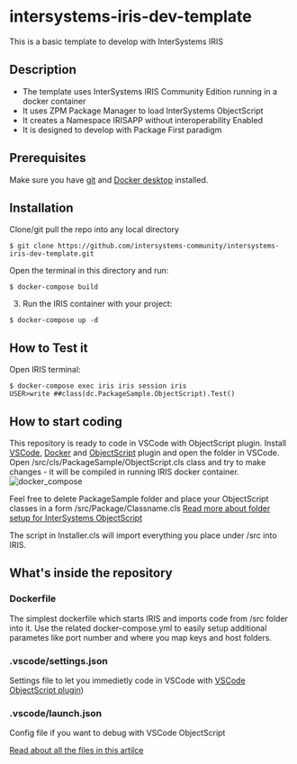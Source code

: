 # intersystems-iris-dev-template
This is a basic template to develop with InterSystems IRIS

## Description
* The template uses InterSystems IRIS Community Edition running in a docker container
* It uses ZPM Package Manager to load InterSystems ObjectScript
* It creates a Namespace IRISAPP without interoperability Enabled
* It is designed to develop with Package First paradigm

## Prerequisites
Make sure you have [git](https://git-scm.com/book/en/v2/Getting-Started-Installing-Git) and [Docker desktop](https://www.docker.com/products/docker-desktop) installed.

## Installation 

Clone/git pull the repo into any local directory

```
$ git clone https://github.com/intersystems-community/intersystems-iris-dev-template.git
```

Open the terminal in this directory and run:

```
$ docker-compose build
```

3. Run the IRIS container with your project:

```
$ docker-compose up -d
```

## How to Test it

Open IRIS terminal:

```
$ docker-compose exec iris iris session iris
USER>write ##class(dc.PackageSample.ObjectScript).Test()
```
## How to start coding
This repository is ready to code in VSCode with ObjectScript plugin.
Install [VSCode](https://code.visualstudio.com/), [Docker](https://marketplace.visualstudio.com/items?itemName=ms-azuretools.vscode-docker) and [ObjectScript](https://marketplace.visualstudio.com/items?itemName=daimor.vscode-objectscript) plugin and open the folder in VSCode.
Open /src/cls/PackageSample/ObjectScript.cls class and try to make changes - it will be compiled in running IRIS docker container.
![docker_compose](https://user-images.githubusercontent.com/2781759/76656929-0f2e5700-6547-11ea-9cc9-486a5641c51d.gif)

Feel free to delete PackageSample folder and place your ObjectScript classes in a form
/src/Package/Classname.cls
[Read more about folder setup for InterSystems ObjectScript](https://community.intersystems.com/post/simplified-objectscript-source-folder-structure-package-manager)

The script in Installer.cls will import everything you place under /src into IRIS.


## What's inside the repository

### Dockerfile

The simplest dockerfile which starts IRIS and imports code from /src folder into it.
Use the related docker-compose.yml to easily setup additional parametes like port number and where you map keys and host folders.


### .vscode/settings.json

Settings file to let you immedietly code in VSCode with [VSCode ObjectScript plugin](https://marketplace.visualstudio.com/items?itemName=daimor.vscode-objectscript))

### .vscode/launch.json
Config file if you want to debug with VSCode ObjectScript

[Read about all the files in this artilce](https://community.intersystems.com/post/dockerfile-and-friends-or-how-run-and-collaborate-objectscript-projects-intersystems-iris)
